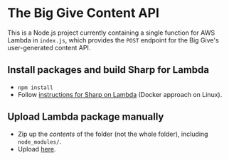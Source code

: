 # The Big Give Content API

This is a Node.js project currently containing a single function for AWS Lambda in `index.js`,
which provides the `POST` endpoint for the Big Give's user-generated content API.

## Install packages and build Sharp for Lambda

* `npm install`
* Follow [instructions for Sharp on Lambda](https://sharp.pixelplumbing.com/en/stable/install/#aws-lambda) (Docker approach on Linux).

## Upload Lambda package manually

* Zip up the *contents* of the folder (not the whole folder), including `node_modules/`.
* Upload [here](https://eu-west-2.console.aws.amazon.com/lambda/home?region=eu-west-2#/functions/content-api-post-sandbox?tab=graph).
